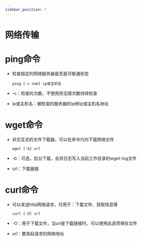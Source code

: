 ```yaml
---
sidebar_position: 7
---
```


# 网络传输

# ping命令

- 检查指定的网络服务器是否是可联通状态

  `ping [-c num] ip或主机名`

- -c：检查的次数，不使用将无限次数持续检查

- ip或主机名：被检查的服务器的ip地址或主机名地址

# wget命令

- 非交互式的文件下载器，可以在命令行内下载网络文件

  `wget [-b] url`

- -b：可选，后台下载，会将日志写入当前工作目录的wget-log文件

- url：下载链接

# curl命令

- 可以发送http网络请求，可用于：下载文件、获取信息等

  `curl [-O] url`

- -O：用于下载文件，当url是下载链接时，可以使用此选项保存文件

- url：要发起请求的网络地址